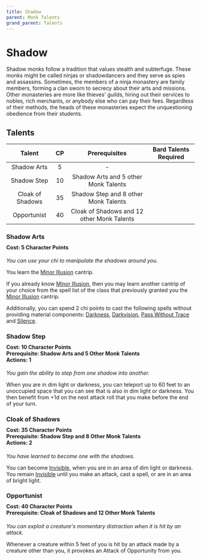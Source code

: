 ```yaml
---
title: Shadow
parent: Monk Talents
grand_parent: Talents
---
```


# Shadow
Shadow monks follow a tradition that values stealth and subterfuge. These monks might be called ninjas or shadowdancers and they serve as spies and assassins. Sometimes, the members of a ninja monastery are family members, forming a clan sworn to secrecy about their arts and missions. Other monasteries are more like thieves' guilds, hiring out their services to nobles, rich merchants, or anybody else who can pay their fees. Regardless of their methods, the heads of these monasteries expect the unquestioning obedience from their students.

## Talents

| Talent | CP | Prerequisites | Bard Talents Required |
|:------:|:--:|:-------------:|:---------------------:|
| Shadow Arts      | 5  | - |
| Shadow Step      | 10 | Shadow Arts and 5 other Monk Talents |
| Cloak of Shadows | 35 | Shadow Step and 8 other Monk Talents |
| Opportunist      | 40 | Cloak of Shadows and 12 other Monk Talents |

### Shadow Arts

<div style="margin-top:-10px;"></div>

#### **Cost:** 5 Character Points
*You can use your chi to manipulate the shadows around you.*

You learn the [Minor Illusion](https://stormchaserroleplaying.com/stormchaserRPG/Spells/Cantrips/Illusion/#minor-illusion) cantrip.

If you already know [Minor Illusion](https://stormchaserroleplaying.com/stormchaserRPG/Spells/Cantrips/Illusion/#minor-illusion), then you may learn another cantrip of your choice from the spell list of the class that previously granted you the [Minor Illusion](https://stormchaserroleplaying.com/stormchaserRPG/Spells/Cantrips/Illusion/#minor-illusion) cantrip.

Additionally, you can spend 2 chi points to cast the following spells without providing material components: [Darkness](), [Darkvision](), [Pass Without Trace](https://stormchaserroleplaying.com/stormchaserRPG/Spells/2/Warding/#pass-without-trace) and [Silence]().

### Shadow Step

<div style="margin-top:-10px;"></div>

#### **Cost:** 10 Character Points<br>**Prerequisite:** Shadow Arts and 5 Other Monk Talents<br>**Actions:** 1
*You gain the ability to step from one shadow into another.*

When you are in dim light or darkness, you can teleport up to 60 feet to an unoccupied space that you can see that is also in dim light or darkness. You then benefit from +1d on the next attack roll that you make before the end of your turn.

### Cloak of Shadows

<div style="margin-top:-10px;"></div>

#### **Cost:** 35 Character Points<br>**Prerequisite:** Shadow Step and 8 Other Monk Talents<br>**Actions:** 2
*You have learned to become one with the shadows.*

You can become [Invisible](https://stormchaserroleplaying.com/stormchaserRPG/Conditions/Invisible/), when you are in an area of dim light or darkness. You remain [Invisible](https://stormchaserroleplaying.com/stormchaserRPG/Conditions/Invisible/) until you make an attack, cast a spell, or are in an area of bright light.

### Opportunist

<div style="margin-top:-10px;"></div>

#### **Cost:** 40 Character Points<br>**Prerequisite:** Cloak of Shadows and 12 Other Monk Talents
*You can exploit a creature's momentary distraction when it is hit by an attack.*

Whenever a creature within 5 feet of you is hit by an attack made by a creature other than you, it provokes an Attack of Opportunity from you.
